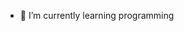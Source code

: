 
- 🌱 I’m currently learning programming 

<!---
devnth/devnth is a ✨ special ✨ repository because its `README.md` (this file) appears on your GitHub profile.
You can click the Preview link to take a look at your changes.
--->
